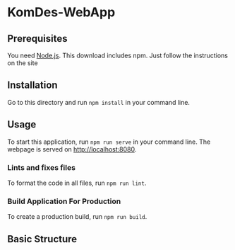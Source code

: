 # KomDes-WebApp

## Prerequisites

You need [Node.js](https://nodejs.org/en/). This download includes npm.
Just follow the instructions on the site

## Installation

Go to this directory and run `npm install` in your command line.

## Usage

To start this application, run `npm run serve` in your command line.
The webpage is served on [http://localhost:8080](http://localhost:8080).

### Lints and fixes files

To format the code in all files, run `npm run lint`.

### Build Application For Production

To create a production build, run `npm run build`.

## Basic Structure
